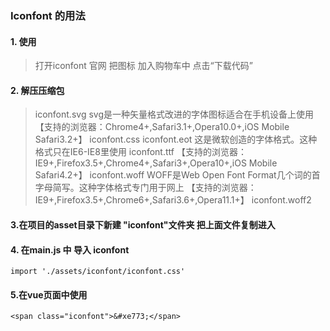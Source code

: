 ### Iconfont 的用法

#### 1. 使用
> 打开iconfont 官网  把图标 加入购物车中  点击“下载代码”  
#### 2. 解压压缩包
> iconfont.svg  svg是一种矢量格式改进的字体图标适合在手机设备上使用 【支持的浏览器：Chrome4+,Safari3.1+,Opera10.0+,iOS Mobile Safari3.2+】
> iconfont.css
> iconfont.eot  这是微软创造的字体格式。这种格式只在IE6-IE8里使用
> iconfont.ttf 【支持的浏览器：IE9+,Firefox3.5+,Chrome4+,Safari3+,Opera10+,iOS Mobile Safari4.2+】
> iconfont.woff  WOFF是Web Open Font Format几个词的首字母简写。这种字体格式专门用于网上  【支持的浏览器：IE9+,Firefox3.5+,Chrome6+,Safari3.6+,Opera11.1+】
> iconfont.woff2
#### 3.在项目的asset目录下新建 "iconfont"文件夹  把上面文件复制进入
#### 4. 在main.js 中  导入 iconfont
```
import './assets/iconfont/iconfont.css'
```
#### 5.在vue页面中使用
```
<span class="iconfont">&#xe773;</span>
```
